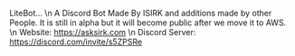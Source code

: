 LiteBot...
\n
A Discord Bot Made By ISIRK and additions made by other People.
It is still in alpha but it will become public after we move it to AWS.
\n
Website: https://asksirk.com
\n
Discord Server: https://discord.com/invite/s5ZPSRe
